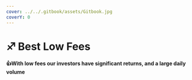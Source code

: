 ```yaml
---
cover: ../../.gitbook/assets/Gitbook.jpg
coverY: 0
---
```


# ♐ Best Low Fees

#### :thumbsup:With low fees our investors have significant returns, and a large daily volume
